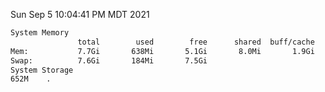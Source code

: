 Sun Sep  5 10:04:41 PM MDT 2021
```bash
System Memory
               total        used        free      shared  buff/cache   available
Mem:           7.7Gi       638Mi       5.1Gi       8.0Mi       1.9Gi       6.6Gi
Swap:          7.6Gi       184Mi       7.5Gi
System Storage
652M	.
```
